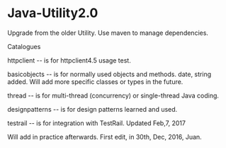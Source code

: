 # Java-Utility2.0
Upgrade from the older Utility. Use maven to manage dependencies. 

Catalogues

httpclient -- is for httpclient4.5 usage test.

basicobjects -- is for normally used objects and methods.
    date, string added. Will add more specific classes or types in the future.
    
thread -- is for multi-thread (concurrency) or single-thread Java coding.

designpatterns -- is for design patterns learned and used.

testrail -- is for integration with TestRail. Updated Feb,7, 2017

Will add in practice afterwards.
First edit, in 30th, Dec, 2016, Juan.


